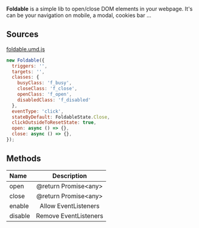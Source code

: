**Foldable** is a simple lib to open/close DOM elements in your webpage.
It's can be your navigation on mobile, a modal, cookies bar ...

## Sources
[foldable.umd.js](https://raw.githubusercontent.com/Masth0/foldable-js/main/build/foldable.umd.js)  

```js
new Foldable({
  triggers: '',
  targets: '',
  classes: {
    busyClass: 'f_busy',
    closeClass: 'f_close',
    openClass: 'f_open',
    disabledClass: 'f_disabled'
  },
  eventType: 'click',
  stateByDefault: FoldableState.Close,
  clickOutsideToResetState: true,
  open: async () => {},
  close: async () => {},
});
```


## Methods
| Name       | Description     |
| :------------- | :----------: |
|  open | @return Promise\<any\> |
|  close | @return Promise\<any\> |
|  enable | Allow EventListeners |
|  disable | Remove EventListeners |
